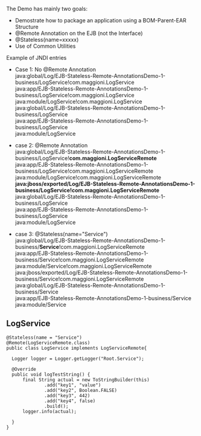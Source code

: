 The Demo has mainly two goals:

+ Demostrate how to package an application using a BOM-Parent-EAR Structure
+ @Remote Annotation on the EJB (not the Interface)
+ @Stateless(name=xxxxx)
+ Use of Common Utilities


Example of JNDI entries

* Case 1: No @Remote Annotation<br>
java:global/Log/EJB-Stateless-Remote-AnnotationsDemo-1-business/LogService!com.maggioni.LogService   
java:app/EJB-Stateless-Remote-AnnotationsDemo-1-business/LogService!com.maggioni.LogService   
java:module/LogService!com.maggioni.LogService   
java:global/Log/EJB-Stateless-Remote-AnnotationsDemo-1-business/LogService   
java:app/EJB-Stateless-Remote-AnnotationsDemo-1-business/LogService   
java:module/LogService   

* case 2: @Remote Annotation<br>
java:global/Log/EJB-Stateless-Remote-AnnotationsDemo-1-business/LogService!**com.maggioni.LogServiceRemote**   
java:app/EJB-Stateless-Remote-AnnotationsDemo-1-business/LogService!com.maggioni.LogServiceRemote   
java:module/LogService!com.maggioni.LogServiceRemote   
**java:jboss/exported/Log/EJB-Stateless-Remote-AnnotationsDemo-1-business/LogService!com.maggioni.LogServiceRemote**   
java:global/Log/EJB-Stateless-Remote-AnnotationsDemo-1-business/LogService   
java:app/EJB-Stateless-Remote-AnnotationsDemo-1-business/LogService   
java:module/LogService 

* case 3: @Stateless(name="Service")<br>
java:global/Log/EJB-Stateless-Remote-AnnotationsDemo-1-business/**Service**!com.maggioni.LogServiceRemote   
java:app/EJB-Stateless-Remote-AnnotationsDemo-1-business/Service!com.maggioni.LogServiceRemote   
java:module/Service!com.maggioni.LogServiceRemote   
java:jboss/exported/Log/EJB-Stateless-Remote-AnnotationsDemo-1-business/Service!com.maggioni.LogServiceRemote   
java:global/Log/EJB-Stateless-Remote-AnnotationsDemo-1-business/Service   
java:app/EJB-Stateless-Remote-AnnotationsDemo-1-business/Service  
java:module/Service   

## LogService   
    @Stateless(name = "Service")   
    @Remote(LogServiceRemote.class)    
    public class LogService implements LogServiceRemote{

      Logger logger = Logger.getLogger("Root.Service");

      @Override
      public void logTestString() {
          final String actual = new ToStringBuilder(this)
                  .add("key1", "value")
                  .add("key2", Boolean.FALSE)
                  .add("key3", 442)
                  .add("key4", false)
                  .build();
          logger.info(actual);

      }
    }
